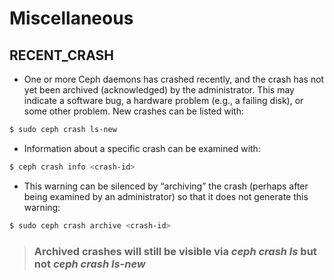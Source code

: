 # Miscellaneous

## RECENT_CRASH
- One or more Ceph daemons has crashed recently, and the crash has not yet been archived (acknowledged) by the administrator. This may indicate a software bug, a hardware problem (e.g., a failing disk), or some other problem.
New crashes can be listed with:
```bash
$ sudo ceph crash ls-new
```
- Information about a specific crash can be examined with:
```bash
$ ceph crash info <crash-id>
```
- This warning can be silenced by “archiving” the crash (perhaps after being examined by an administrator) so that it does not generate this warning:
```bash
$ sudo ceph crash archive <crash-id>
```
> ### Archived crashes will still be visible via _**ceph crash ls**_ but not _**ceph crash ls-new**_